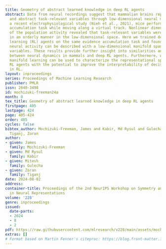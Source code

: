 ```yaml
---
title: Geometry of abstract learned knowledge in deep RL agents
abstract: Data from neural recordings suggest that mammalian brains represent physical
  and abstract task-relevant variables through low-dimensional neural manifolds. In
  a recent electrophysiological study (Nieh et al., 2021), mice performed an evidence
  accumulation task while moving along a virtual track. Nonlinear dimensionality reduction
  of the population activity revealed that task-relevant variables were jointly mapped
  in an orderly manner in the low-dimensional space. Here we trained deep reinforcement
  learning (RL) agents on the same evidence accumulation task and found that their
  neural activity can be described with a low-dimensional manifold spanned by task-relevant
  variables. These results provide further insight into similarities and differences
  between neural dynamics in mammals and deep RL agents. Furthermore, we showed that
  manifold learning can be used to characterize the representational space of the
  RL agents with the potential to improve the interpretability of decision-making
  in RL.
layout: inproceedings
series: Proceedings of Machine Learning Research
publisher: PMLR
issn: 2640-3498
id: mochizuki-freeman24a
month: 0
tex_title: Geometry of abstract learned knowledge in deep RL agents
firstpage: 405
lastpage: 424
page: 405-424
order: 405
cycles: false
bibtex_author: Mochizuki-Freeman, James and Kabir, Md Rysul and Gulecha, Mitesh and
  Tiganj, Zoran
author:
- given: James
  family: Mochizuki-Freeman
- given: Md Rysul
  family: Kabir
- given: Mitesh
  family: Gulecha
- given: Zoran
  family: Tiganj
date: 2024-08-02
address:
container-title: Proceedings of the 2nd NeurIPS Workshop on Symmetry and Geometry
  in Neural Representations
volume: '228'
genre: inproceedings
issued:
  date-parts:
  - 2024
  - 8
  - 2
pdf: https://raw.githubusercontent.com/mlresearch/v228/main/assets/mochizuki-freeman24a/mochizuki-freeman24a.pdf
extras: []
# Format based on Martin Fenner's citeproc: https://blog.front-matter.io/posts/citeproc-yaml-for-bibliographies/
---
```

